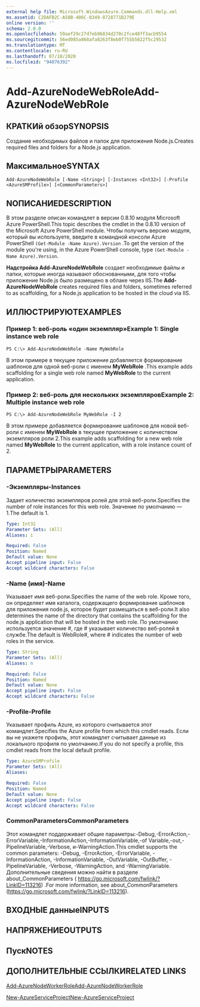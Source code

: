 ```yaml
---
external help file: Microsoft.WindowsAzure.Commands.dll-Help.xml
ms.assetid: C2DAFB2C-A58B-406C-8349-8728771B279E
online version: ''
schema: 2.0.0
ms.openlocfilehash: 59aef29c27d7eb96834d270c2fce48ff3acb9554
ms.sourcegitcommit: 56ed085a868afa8263f8eb0f755b5822f5c29532
ms.translationtype: MT
ms.contentlocale: ru-RU
ms.lasthandoff: 07/18/2020
ms.locfileid: "94076392"
---
```

# <span data-ttu-id="2251e-101">Add-AzureNodeWebRole</span><span class="sxs-lookup"><span data-stu-id="2251e-101">Add-AzureNodeWebRole</span></span>

## <span data-ttu-id="2251e-102">КРАТКИй обзор</span><span class="sxs-lookup"><span data-stu-id="2251e-102">SYNOPSIS</span></span>
<span data-ttu-id="2251e-103">Создание необходимых файлов и папок для приложения Node.js.</span><span class="sxs-lookup"><span data-stu-id="2251e-103">Creates required files and folders for a Node.js application.</span></span>

## <span data-ttu-id="2251e-104">Максимальное</span><span class="sxs-lookup"><span data-stu-id="2251e-104">SYNTAX</span></span>

```
Add-AzureNodeWebRole [-Name <String>] [-Instances <Int32>] [-Profile <AzureSMProfile>] [<CommonParameters>]
```

## <span data-ttu-id="2251e-105">NОПИСАНИЕ</span><span class="sxs-lookup"><span data-stu-id="2251e-105">DESCRIPTION</span></span>
<span data-ttu-id="2251e-106">В этом разделе описан командлет в версии 0.8.10 модуля Microsoft Azure PowerShell.</span><span class="sxs-lookup"><span data-stu-id="2251e-106">This topic describes the cmdlet in the 0.8.10 version of the Microsoft Azure PowerShell module.</span></span>
<span data-ttu-id="2251e-107">Чтобы получить версию модуля, который вы используете, введите в командной консоли Azure PowerShell `(Get-Module -Name Azure).Version` .</span><span class="sxs-lookup"><span data-stu-id="2251e-107">To get the version of the module you're using, in the Azure PowerShell console, type `(Get-Module -Name Azure).Version`.</span></span>

<span data-ttu-id="2251e-108">**Надстройка Add-AzureNodeWebRole** создает необходимые файлы и папки, которые иногда называют обоснованными, для того чтобы приложение Node.js было размещено в облаке через IIS.</span><span class="sxs-lookup"><span data-stu-id="2251e-108">The **Add-AzureNodeWebRole** creates required files and folders, sometimes referred to as scaffolding, for a Node.js application to be hosted in the cloud via IIS.</span></span>

## <span data-ttu-id="2251e-109">ИЛЛЮСТРИРУЮТ</span><span class="sxs-lookup"><span data-stu-id="2251e-109">EXAMPLES</span></span>

### <span data-ttu-id="2251e-110">Пример 1: веб-роль «один экземпляр»</span><span class="sxs-lookup"><span data-stu-id="2251e-110">Example 1: Single instance web role</span></span>
```
PS C:\> Add-AzureNodeWebRole -Name MyWebRole
```

<span data-ttu-id="2251e-111">В этом примере в текущее приложение добавляется формирование шаблонов для одной веб-роли с именем **MyWebRole** .</span><span class="sxs-lookup"><span data-stu-id="2251e-111">This example adds scaffolding for a single web role named **MyWebRole** to the current application.</span></span>

### <span data-ttu-id="2251e-112">Пример 2: веб-роль для нескольких экземпляров</span><span class="sxs-lookup"><span data-stu-id="2251e-112">Example 2: Multiple instance web role</span></span>
```
PS C:\> Add-AzureNodeWebRole MyWebRole -I 2
```

<span data-ttu-id="2251e-113">В этом примере добавляется формирование шаблонов для новой веб-роли с именем **MyWebRole** в текущее приложение с количеством экземпляров роли 2.</span><span class="sxs-lookup"><span data-stu-id="2251e-113">This example adds scaffolding for a new web role named **MyWebRole** to the current application, with a role instance count of 2.</span></span>

## <span data-ttu-id="2251e-114">ПАРАМЕТРЫ</span><span class="sxs-lookup"><span data-stu-id="2251e-114">PARAMETERS</span></span>

### <span data-ttu-id="2251e-115">-Экземпляры</span><span class="sxs-lookup"><span data-stu-id="2251e-115">-Instances</span></span>
<span data-ttu-id="2251e-116">Задает количество экземпляров ролей для этой веб-роли.</span><span class="sxs-lookup"><span data-stu-id="2251e-116">Specifies the number of role instances for this web role.</span></span>
<span data-ttu-id="2251e-117">Значение по умолчанию — 1.</span><span class="sxs-lookup"><span data-stu-id="2251e-117">The default is 1.</span></span>

```yaml
Type: Int32
Parameter Sets: (All)
Aliases: i

Required: False
Position: Named
Default value: None
Accept pipeline input: False
Accept wildcard characters: False
```

### <span data-ttu-id="2251e-118">-Name (имя)</span><span class="sxs-lookup"><span data-stu-id="2251e-118">-Name</span></span>
<span data-ttu-id="2251e-119">Указывает имя веб-роли.</span><span class="sxs-lookup"><span data-stu-id="2251e-119">Specifies the name of the web role.</span></span>
<span data-ttu-id="2251e-120">Кроме того, он определяет имя каталога, содержащего формирование шаблонов для приложения node.js, которое будет размещаться в веб-роли.</span><span class="sxs-lookup"><span data-stu-id="2251e-120">It also determines the name of the directory that contains the scaffolding for the node.js application that will be hosted in the web role.</span></span>
<span data-ttu-id="2251e-121">По умолчанию используется значение #, где # указывает количество веб-ролей в службе.</span><span class="sxs-lookup"><span data-stu-id="2251e-121">The default is WebRole#, where # indicates the number of web roles in the service.</span></span>

```yaml
Type: String
Parameter Sets: (All)
Aliases: n

Required: False
Position: Named
Default value: None
Accept pipeline input: False
Accept wildcard characters: False
```

### <span data-ttu-id="2251e-122">-Profile</span><span class="sxs-lookup"><span data-stu-id="2251e-122">-Profile</span></span>
<span data-ttu-id="2251e-123">Указывает профиль Azure, из которого считывается этот командлет.</span><span class="sxs-lookup"><span data-stu-id="2251e-123">Specifies the Azure profile from which this cmdlet reads.</span></span>
<span data-ttu-id="2251e-124">Если вы не укажете профиль, этот командлет считывает данные из локального профиля по умолчанию.</span><span class="sxs-lookup"><span data-stu-id="2251e-124">If you do not specify a profile, this cmdlet reads from the local default profile.</span></span>

```yaml
Type: AzureSMProfile
Parameter Sets: (All)
Aliases: 

Required: False
Position: Named
Default value: None
Accept pipeline input: False
Accept wildcard characters: False
```

### <span data-ttu-id="2251e-125">CommonParameters</span><span class="sxs-lookup"><span data-stu-id="2251e-125">CommonParameters</span></span>
<span data-ttu-id="2251e-126">Этот командлет поддерживает общие параметры:-Debug,-ErrorAction,-ErrorVariable,-InformationAction,-InformationVariable,-of Variable,-out,-PipelineVariable,-Verbose, и-WarningAction.</span><span class="sxs-lookup"><span data-stu-id="2251e-126">This cmdlet supports the common parameters: -Debug, -ErrorAction, -ErrorVariable, -InformationAction, -InformationVariable, -OutVariable, -OutBuffer, -PipelineVariable, -Verbose, -WarningAction, and -WarningVariable.</span></span> <span data-ttu-id="2251e-127">Дополнительные сведения можно найти в разделе about_CommonParameters ( https://go.microsoft.com/fwlink/?LinkID=113216) .</span><span class="sxs-lookup"><span data-stu-id="2251e-127">For more information, see about_CommonParameters (https://go.microsoft.com/fwlink/?LinkID=113216).</span></span>

## <span data-ttu-id="2251e-128">ВХОДНЫЕ данные</span><span class="sxs-lookup"><span data-stu-id="2251e-128">INPUTS</span></span>

## <span data-ttu-id="2251e-129">НАПРЯЖЕНИЕ</span><span class="sxs-lookup"><span data-stu-id="2251e-129">OUTPUTS</span></span>

## <span data-ttu-id="2251e-130">Пуск</span><span class="sxs-lookup"><span data-stu-id="2251e-130">NOTES</span></span>

## <span data-ttu-id="2251e-131">ДОПОЛНИТЕЛЬНЫЕ ССЫЛКИ</span><span class="sxs-lookup"><span data-stu-id="2251e-131">RELATED LINKS</span></span>

[<span data-ttu-id="2251e-132">Add-AzureNodeWorkerRole</span><span class="sxs-lookup"><span data-stu-id="2251e-132">Add-AzureNodeWorkerRole</span></span>](./Add-AzureNodeWorkerRole.md)

[<span data-ttu-id="2251e-133">New-AzureServiceProject</span><span class="sxs-lookup"><span data-stu-id="2251e-133">New-AzureServiceProject</span></span>](./New-AzureServiceProject.md)


